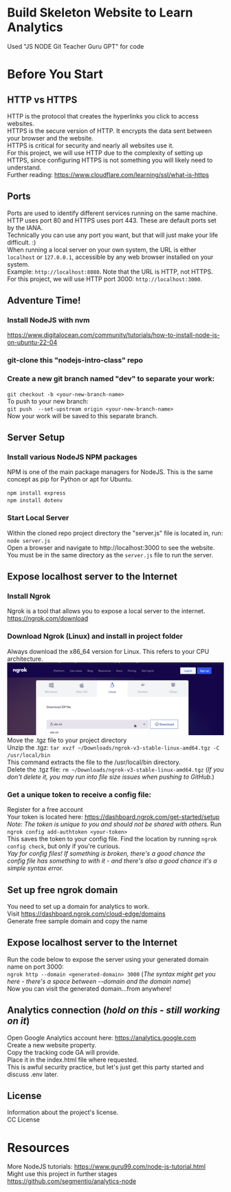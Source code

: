 # Build Skeleton Website to Learn Analytics

Used "JS NODE Git Teacher Guru GPT" for code  

# Before You Start

## HTTP vs HTTPS
HTTP is the protocol that creates the hyperlinks you click to access websites.  
HTTPS is the secure version of HTTP. It encrypts the data sent between your browser and the website.  
HTTPS is critical for security and nearly all websites use it.  
For this project, we will use HTTP due to the complexity of setting up HTTPS, since configuring HTTPS is not something you will likely need to understand.  
Further reading: https://www.cloudflare.com/learning/ssl/what-is-https  

## Ports
Ports are used to identify different services running on the same machine.  
HTTP uses port 80 and HTTPS uses port 443. These are default ports set by the IANA.  
Technically you can use any port you want, but that will just make your life difficult. :)  
When running a local server on your own system, the URL is either `localhost` or `127.0.0.1`, accessible by any web browser installed on your system.  
Example: `http://localhost:8080`. Note that the URL is HTTP, not HTTPS.  
For this project, we will use HTTP port 3000: `http://localhost:3000`.

## Adventure Time!
### Install NodeJS with nvm
https://www.digitalocean.com/community/tutorials/how-to-install-node-js-on-ubuntu-22-04

### git-clone this "nodejs-intro-class" repo  
### Create a new git branch named "dev" to separate your work:  
`git checkout -b <your-new-branch-name>`  
To push to your new branch:  
`git push  --set-upstream origin <your-new-branch-name>`  
Now your work will be saved to this separate branch.  

## Server Setup
### Install various NodeJS NPM packages
NPM is one of the main package managers for NodeJS.
This is the same concept as pip for Python or apt for Ubuntu.  

`npm install express`  
`npm install dotenv`  

### Start Local Server

Within the cloned repo project directory the "server.js" file is located in, run:  
`node server.js`  
Open a browser and navigate to http://localhost:3000 to see the website.
You must be in the same directory as the `server.js` file to run the server.  

## Expose localhost server to the Internet 

### Install Ngrok
Ngrok is a tool that allows you to expose a local server to the internet.  
https://ngrok.com/download  

### Download Ngrok (Linux) and install in project folder
Always download the x86_64 version for Linux. This refers to your CPU architecture.  
![This one](screenshots/chipset.png)  
Move the .tgz file to your project directory  
Unzip the .tgz: `tar xvzf ~/Downloads/ngrok-v3-stable-linux-amd64.tgz -C /usr/local/bin`  
This command extracts the file to the /usr/local/bin directory.  
Delete the .tgz file: `rm ~/Downloads/ngrok-v3-stable-linux-amd64.tgz` (_If you don't delete it, you may run into file size issues when pushing to GitHub._)

### Get a unique token to receive a config file:  
Register for a free account  
Your token is located here: https://dashboard.ngrok.com/get-started/setup  
_Note: The token is unique to you and should not be shared with others._
Run `ngrok config add-authtoken <your-token>`  
This saves the token to your config file. Find the location by running `ngrok config check`, but only if you're curious.  
_Yay for config files! If something is broken, there's a good chance the config file has something to with it - and there's also a good chance it's a simple syntax error._

## Set up free ngrok domain
You need to set up a domain for analytics to work.  
Visit https://dashboard.ngrok.com/cloud-edge/domains  
Generate free sample domain and copy the name  

## Expose localhost server to the Internet
Run the code below to expose the server using your generated domain name on port 3000:  
`ngrok http --domain <generated-domain> 3000`  (_The syntax might get you here - there's a space between --domain and the domain name_)  
Now you can visit the generated domain...from anywhere!  

## Analytics connection (_**hold on this - still working on it**_)
Open Google Analytics account here: https://analytics.google.com  
Create a new website property.  
Copy the tracking code GA will provide.  
Place it in the index.html file where requested.  
This is awful security practice, but let's just get this party started and discuss .env later.  

## License
Information about the project's license.  
CC License

# Resources
More NodeJS tutorials: https://www.guru99.com/node-js-tutorial.html  
Might use this project in further stages https://github.com/segmentio/analytics-node